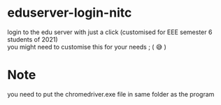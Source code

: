 # eduserver-login-nitc
login to the edu server with just a click (customised for EEE semester 6 students of 2021) <br>
you might need to customise this for your needs ; ( 😅 ) <br>
# Note
you need to put the chromedriver.exe file in same folder as the program
